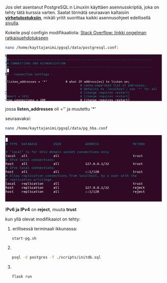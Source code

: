 Jos olet asentanut PostgreSQL:n Linuxiin käyttäen asennusskriptiä, joka on tehty tätä kurssia varten.
Saatat törmätä seuraavan kaltaisiin [**virhetulostuksiin**](./virheilmoitukset.md), mikäli yritit suorittaa kaikki asennusohjeet edellisellä [sivulla](./asennusohje.md).

Kokeile psql configin modifikaatiota:
[Stack Overflow: linkki ongelman ratkaisuehdotukseen](https://stackoverflow.com/a/50919900)
<br>

```bash
nano /home/kayttajanimi/pgsql/data/postgresql.conf:
```

![](./kayttoohje_kuvat/photo_2024-10-09_12-12-30.jpg)

jossa **listen_addresses** oli ='' ja muutettu '\*'

seuraavaksi:

```bash
nano /home/kayttajanimi/pgsql/data/pg_hba.conf
```

![](./kayttoohje_kuvat/photo_2024-10-09_12-12-53.jpg)

I**Pv6 ja IPv4** on **reject**, muuta **trust**

kun yllä olevat modifikaaiot on tehty:

1.  erillisessä terminaali ikkunassa:

```bash
   start-pg.sh
```

2.

```bash
   psql -d postgres -f ./scripts/initdb.sql
```

3.

```bash
   flask run
```
